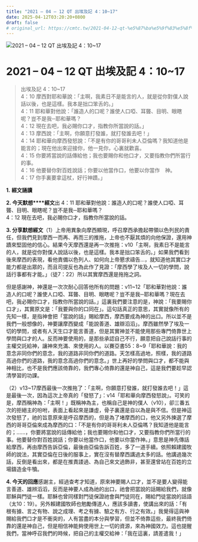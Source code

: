 ```yaml
---
title: "2021 – 04 – 12 QT 出埃及記 4：10~17"
date: 2025-04-12T03:20:20+0800
draft: false
# original_url: https://cmtc.tw/2021-04-12-qt-%e5%87%ba%e5%9f%83%e5%8f%8a%e8%a8%98-4%ef%bc%9a1017
---
```


![2021 – 04 – 12 QT 出埃及記 4：10~17](/images/qt.jpg   "2021 – 04 – 12 QT 出埃及記 4：10~17")

# 2021 – 04 – 12 QT 出埃及記 4：10~17

> 出埃及記 4：10~17  
> 4：10 摩西對耶和華說：「主啊，我素日不是能言的人，就是從你對僕人說話以後，也是這樣。我本是拙口笨舌的。」  
> 4：11 耶和華對他說：「誰造人的口呢？誰使人口啞、耳聾、目明、眼瞎呢？豈不是我─耶和華嗎？  
> 4：12 現在去吧，我必賜你口才，指教你所當說的話。」  
> 4：13 摩西說：「主啊，你願意打發誰，就打發誰去吧！」  
> 4：14 耶和華向摩西發怒說：「不是有你的哥哥利未人亞倫嗎？我知道他是能言的；現在他出來迎接你，他一見你，心裏就歡喜。  
> 4：15 你要將當說的話傳給他；我也要賜你和他口才，又要指教你們所當行的事。  
> 4：16 他要替你對百姓說話；你要以他當作口，他要以你當作　神。  
> 4：17 你手裏要拿這杖，好行神蹟。」

**1.** **經文誦讀**

**2. 今天默想****經文**出 4：11 耶和華對他說：誰造人的口呢？誰使人口啞、耳聾、目明、眼瞎呢？豈不是我─耶和華嗎？  
4：12 現在去吧，我必賜你口才，指教你所當說的話。

**3. 分享默想經文**（1）上帝用異象向摩西顯現，呼召摩西承擔起帶領以色列民的責任，但我們見到摩西一而再、再而三的推拖，上帝也不厭其煩的向他保證，還用神蹟來堅固他的信心。結果今天摩西還是再一次推拖：v10「主啊，我素日不是能言的人，就是從你對僕人說話以後，也是這樣。我本是拙口笨舌的。」如果我們看到後來摩西的表現，看他責備以色列人、如何向上帝懇求禱告…，就知道他其實口才能力都是出眾的，而且司提反也為此作了見證：「摩西學了埃及人一切的學問，說話行事都有才能。」（徒7：22）所以其實摩西還是拖拖之詞。

但是感謝神，神還是一次次耐心回答他所有的問題：v11~12「耶和華對他說：誰造人的口呢？誰使人口啞、耳聾、目明、眼瞎呢？豈不是我─耶和華嗎？現在去吧，我必賜你口才，指教你所當說的話。」這裏我們要注意的是，神說：「我要賜你口才」，其實原文是：「我要與你的口同在」。這句話真正的意思，其實就像所有的先知一樣，是指神會把「當說的話」賜給摩西，摩西要成為神的出口。所以並不是我們一般想像的，神要讓摩西變成「能說善道、雄辯滔滔」。摩西雖然學了埃及一切的學問，或者有人天生口才能言善道，但是其實神並不能使用那些專門倚靠世上學問與口才的人。反而神要使用的，是那些承認自己不行，願意把自己說話行事的主權交託給神，讓神來充滿、來使用的人。以賽亞書55：8~9「耶和華說：我的意念非同你們的意念，我的道路非同你們的道路。天怎樣高過地，照樣，我的道路高過你們的道路，我的意念高過你們的意念。」世上再好的學問與口才，都不能與神相比，也不是我們應該倚靠的，我們專心倚靠的還是神自己，這是我們要趁早認清學習的功課。

（2）v13~17摩西最後一次推拖了：「主啊，你願意打發誰，就打發誰去吧！」這是最後一次，因為這次上帝真的「發怒了」：v14「耶和華向摩西發怒說」。可笑的是，摩西稱神為：「主啊！」既稱神為主，也稱自己是神的僕人（v10），卻三番五次的拒絕主的吩咐，表面上看起來是謙虛，骨子裏還是自以為是與不信。但是神這次發怒了，祂的旨意原來是呼召摩西的，但是為了堵摩西的口，他又另外揀選了摩西的哥哥亞倫來成為摩西的口：「不是有你的哥哥利未人亞倫嗎？我知道他是能言的；……，你要將當說的話傳給他；我也要賜你和他口才，又要指教你們所當行的事。他要替你對百姓說話；你要以他當作口，他要以你當作神。」意思是神先傳話給摩西，再由摩西告訴亞倫，最後由亞倫告訴百姓，多了一道手續。依照賴建國牧師的說法，其實亞倫在日後的服事上，實在沒有替摩西講過太多的話。他講過幾次話，反倒是看出來，都是在推責諉過、為自己來文過飾非，甚至還曾站在百姓的立場鑄造金牛犢。

**4. 今天的回應**感謝主，經過查考才知道，原來神要賜人口才，並不是要人變得能言善道、雄辨滔滔，反而是神要人成為祂的出口，祂會把當說的話賜給我們，就像耶穌與門徒一樣。耶穌也曾同樣對門徒保證祂會與門徒同在，賜給門徒當說的話語（太10：19）。另外賴建國牧師也勉勵傳道人，應該多讀書，使講出來的話：「有根有據、言之有物、說之成理、考之有據、驗之有方、行之有效。」我覺得這與神賜給我們口才是不衝突的，人有當盡的本分與學習，但並不倚靠這些，最終我們倚靠的還是神自己，但是相信神能夠使用世上一切的資源，來為神國效力。這也提醒我們，當神呼召我們的時候，把自己的主權交給神：「我在這裏，請差遣我！」